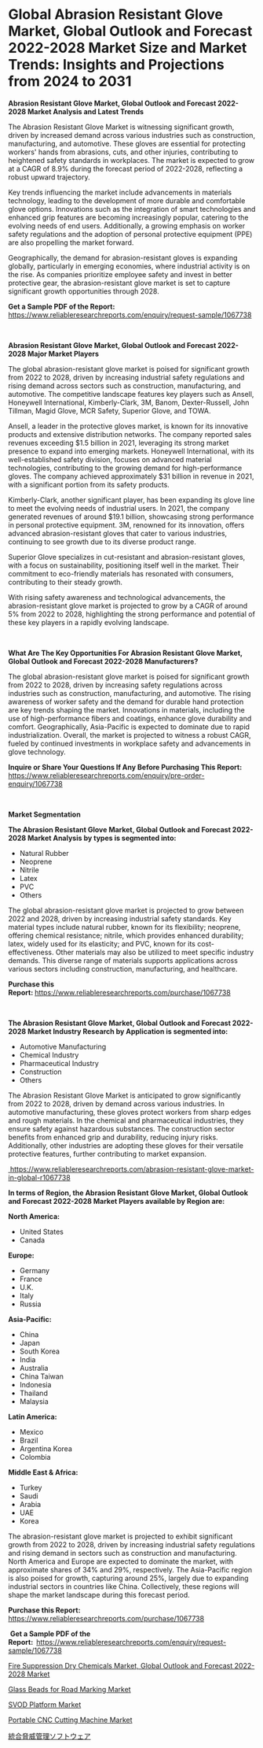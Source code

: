 <p><h1>Global Abrasion Resistant Glove Market, Global Outlook and Forecast 2022-2028 Market Size and Market Trends: Insights and Projections from 2024 to 2031</h1></p><p><strong>Abrasion Resistant Glove Market, Global Outlook and Forecast 2022-2028 Market Analysis and Latest Trends</strong></p>
<p><p>The Abrasion Resistant Glove Market is witnessing significant growth, driven by increased demand across various industries such as construction, manufacturing, and automotive. These gloves are essential for protecting workers' hands from abrasions, cuts, and other injuries, contributing to heightened safety standards in workplaces. The market is expected to grow at a CAGR of 8.9% during the forecast period of 2022-2028, reflecting a robust upward trajectory.</p><p>Key trends influencing the market include advancements in materials technology, leading to the development of more durable and comfortable glove options. Innovations such as the integration of smart technologies and enhanced grip features are becoming increasingly popular, catering to the evolving needs of end users. Additionally, a growing emphasis on worker safety regulations and the adoption of personal protective equipment (PPE) are also propelling the market forward.</p><p>Geographically, the demand for abrasion-resistant gloves is expanding globally, particularly in emerging economies, where industrial activity is on the rise. As companies prioritize employee safety and invest in better protective gear, the abrasion-resistant glove market is set to capture significant growth opportunities through 2028.</p></p>
<p><strong>Get a Sample PDF of the Report:&nbsp;</strong> <a href="https://www.reliableresearchreports.com/enquiry/request-sample/1067738">https://www.reliableresearchreports.com/enquiry/request-sample/1067738</a></p>
<p>&nbsp;</p>
<p><strong>Abrasion Resistant Glove Market, Global Outlook and Forecast 2022-2028 Major Market Players</strong></p>
<p><p>The global abrasion-resistant glove market is poised for significant growth from 2022 to 2028, driven by increasing industrial safety regulations and rising demand across sectors such as construction, manufacturing, and automotive. The competitive landscape features key players such as Ansell, Honeywell International, Kimberly-Clark, 3M, Banom, Dexter-Russell, John Tillman, Magid Glove, MCR Safety, Superior Glove, and TOWA.</p><p>Ansell, a leader in the protective gloves market, is known for its innovative products and extensive distribution networks. The company reported sales revenues exceeding $1.5 billion in 2021, leveraging its strong market presence to expand into emerging markets. Honeywell International, with its well-established safety division, focuses on advanced material technologies, contributing to the growing demand for high-performance gloves. The company achieved approximately $31 billion in revenue in 2021, with a significant portion from its safety products.</p><p>Kimberly-Clark, another significant player, has been expanding its glove line to meet the evolving needs of industrial users. In 2021, the company generated revenues of around $19.1 billion, showcasing strong performance in personal protective equipment. 3M, renowned for its innovation, offers advanced abrasion-resistant gloves that cater to various industries, continuing to see growth due to its diverse product range.</p><p>Superior Glove specializes in cut-resistant and abrasion-resistant gloves, with a focus on sustainability, positioning itself well in the market. Their commitment to eco-friendly materials has resonated with consumers, contributing to their steady growth.</p><p>With rising safety awareness and technological advancements, the abrasion-resistant glove market is projected to grow by a CAGR of around 5% from 2022 to 2028, highlighting the strong performance and potential of these key players in a rapidly evolving landscape.</p></p>
<p>&nbsp;</p>
<p><strong>What Are The Key Opportunities For Abrasion Resistant Glove Market, Global Outlook and Forecast 2022-2028 Manufacturers?</strong></p>
<p><p>The global abrasion-resistant glove market is poised for significant growth from 2022 to 2028, driven by increasing safety regulations across industries such as construction, manufacturing, and automotive. The rising awareness of worker safety and the demand for durable hand protection are key trends shaping the market. Innovations in materials, including the use of high-performance fibers and coatings, enhance glove durability and comfort. Geographically, Asia-Pacific is expected to dominate due to rapid industrialization. Overall, the market is projected to witness a robust CAGR, fueled by continued investments in workplace safety and advancements in glove technology.</p></p>
<p><strong>Inquire or Share Your Questions If Any Before Purchasing This Report:</strong> <a href="https://www.reliableresearchreports.com/enquiry/pre-order-enquiry/1067738">https://www.reliableresearchreports.com/enquiry/pre-order-enquiry/1067738</a></p>
<p>&nbsp;</p>
<p><strong>Market Segmentation</strong></p>
<p><strong>The Abrasion Resistant Glove Market, Global Outlook and Forecast 2022-2028 Market Analysis by types is segmented into:</strong></p>
<p><ul><li>Natural Rubber</li><li>Neoprene</li><li>Nitrile</li><li>Latex</li><li>PVC</li><li>Others</li></ul></p>
<p><p>The global abrasion-resistant glove market is projected to grow between 2022 and 2028, driven by increasing industrial safety standards. Key material types include natural rubber, known for its flexibility; neoprene, offering chemical resistance; nitrile, which provides enhanced durability; latex, widely used for its elasticity; and PVC, known for its cost-effectiveness. Other materials may also be utilized to meet specific industry demands. This diverse range of materials supports applications across various sectors including construction, manufacturing, and healthcare.</p></p>
<p><strong>Purchase this Report:&nbsp;</strong><a href="https://www.reliableresearchreports.com/purchase/1067738">https://www.reliableresearchreports.com/purchase/1067738</a></p>
<p>&nbsp;</p>
<p><strong>The Abrasion Resistant Glove Market, Global Outlook and Forecast 2022-2028 Market Industry Research by Application is segmented into:</strong></p>
<p><ul><li>Automotive Manufacturing</li><li>Chemical Industry</li><li>Pharmaceutical Industry</li><li>Construction</li><li>Others</li></ul></p>
<p><p>The Abrasion Resistant Glove Market is anticipated to grow significantly from 2022 to 2028, driven by demand across various industries. In automotive manufacturing, these gloves protect workers from sharp edges and rough materials. In the chemical and pharmaceutical industries, they ensure safety against hazardous substances. The construction sector benefits from enhanced grip and durability, reducing injury risks. Additionally, other industries are adopting these gloves for their versatile protective features, further contributing to market expansion.</p></p>
<p><a href="https://www.reliableresearchreports.com/abrasion-resistant-glove-market-in-global-r1067738">&nbsp;https://www.reliableresearchreports.com/abrasion-resistant-glove-market-in-global-r1067738</a></p>
<p><strong>In terms of Region, the Abrasion Resistant Glove Market, Global Outlook and Forecast 2022-2028 Market Players available by Region are:</strong></p>
<p>
    <p> <strong> North America: </strong>
        <ul>
            <li>United States</li>
            <li>Canada</li>
        </ul>
        </p> 
    <p> <strong> Europe: </strong>
        <ul>
            <li>Germany</li>
            <li>France</li>
            <li>U.K.</li>
            <li>Italy</li>
            <li>Russia</li>
        </ul>
        </p> 
    <p> <strong> Asia-Pacific: </strong>
        <ul>
            <li>China</li>
            <li>Japan</li>
            <li>South Korea</li>
            <li>India</li>
            <li>Australia</li>
            <li>China Taiwan</li>
            <li>Indonesia</li>
            <li>Thailand</li>
            <li>Malaysia</li>
        </ul>
        </p> 
    <p> <strong> Latin America: </strong>
        <ul>
            <li>Mexico</li>
            <li>Brazil</li>
            <li>Argentina Korea</li>
            <li>Colombia</li>
        </ul>
        </p> 
    <p> <strong> Middle East & Africa: </strong>
        <ul>
            <li>Turkey</li>
            <li>Saudi</li>
            <li>Arabia</li>
            <li>UAE</li>
            <li>Korea</li>
        </ul>
    </p>
    </p>
<p><p>The abrasion-resistant glove market is projected to exhibit significant growth from 2022 to 2028, driven by increasing industrial safety regulations and rising demand in sectors such as construction and manufacturing. North America and Europe are expected to dominate the market, with approximate shares of 34% and 29%, respectively. The Asia-Pacific region is also poised for growth, capturing around 25%, largely due to expanding industrial sectors in countries like China. Collectively, these regions will shape the market landscape during this forecast period.</p></p>
<p><strong>Purchase this Report: </strong><a href="https://www.reliableresearchreports.com/purchase/1067738">https://www.reliableresearchreports.com/purchase/1067738</a></p>
<p>&nbsp;<strong>Get a Sample PDF of the Report:&nbsp;&nbsp;</strong><a href="https://www.reliableresearchreports.com/enquiry/request-sample/1067738">https://www.reliableresearchreports.com/enquiry/request-sample/1067738</a></p>
<p><strong></strong></p>
<p><p><a href="https://github.com/marloy8/Market-Research-Report-List-6/blob/main/fire-suppression-dry-chemicals-market-global-outlook-and-forecast-2022-2028-market.md">Fire Suppression Dry Chemicals Market, Global Outlook and Forecast 2022-2028 Market</a></p><p><a href="https://issuu.com/reportprime-2/docs/glass-beads-for-road-marking-market_f4825c929ce7ba">Glass Beads for Road Marking Market</a></p><p><a href="https://www.linkedin.com/pulse/svod-platform-industry-analysis-report-its-market-size-6m3ne?trackingId=MVd139bUS5KwkSAxsgTu%2BA%3D%3D">SVOD Platform Market</a></p><p><a href="https://medium.com/@audieyost/in-the-portable-cnc-cutting-machine-market-the-main-focus-is-on-keeping-costs-low-and-getting-b79f3717c4ff">Portable CNC Cutting Machine Market</a></p><p><a href="https://medium.com/@jamiebertrgnaum3545/unified-threat-management-software-a2c03f9b7a68">統合脅威管理ソフトウェア</a></p></p>